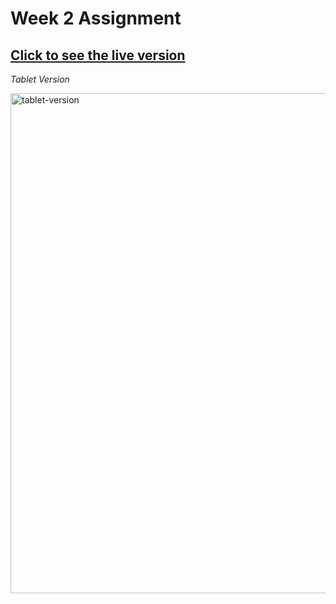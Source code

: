 # Week 2 Assignment

## <a href="https://huseyin-marvel.netlify.app/" target="_blank">Click to see the live version</a>

_Tablet Version_

<img src="./assets/forReadme/tablet.png" width="800" height="auto" alt="tablet-version">
